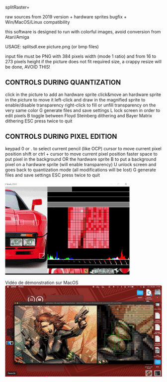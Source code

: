 
splitRaster+

raw sources from 2019 version + hardware sprites bugfix + Win/MacOS/Linux compatibility

this software is designed to run with colorful images, avoid conversion from Atari/Amiga

USAGE: splitsdl.exe picture.png (or bmp files)

input file must be PNG with 384 pixels width (mode 1 ratio) and from 16 to 273 pixels height
if the picture does not fit required size, a crappy resize will be done, AVOID THIS!

## CONTROLS DURING QUANTIZATION
click in the picture to add an hardware sprite
click&move an hardware sprite in the picture to move it
left-click and draw in the magnified sprite to enable/disable transparency
right-click to fill or unfill transparency on the very same color
G generate files and save settings
L lock screen in order to edit pixels
B toggle between Floyd Steinberg dithering and Bayer Matrix dithering
ESC press twice to quit

## CONTROLS DURING PIXEL EDITION
keypad 0 or . to select current pencil (like OCP)
cursor to move current pixel position
shift or ctrl + cursor to move current pixel position faster
space to put pixel in the background OR the hardware sprite
B to put a background pixel on a hardware sprite (will enable transparency)
U unlock screen and goes back to quantization mode (all modifications will be lost)
G generate files and save settings
ESC press twice to quit



![preview](https://github.com/EdouardBERGE/splitRasterPlus/blob/main/split.jpg)

Vidéo de démonstration sur MacOS
[![IMAGE demonstration sur MacOS](https://github.com/EdouardBERGE/splitRasterPlus/blob/main/macOS.png)](https://www.youtube.com/watch?v=NX9KVfwzKjQ)
